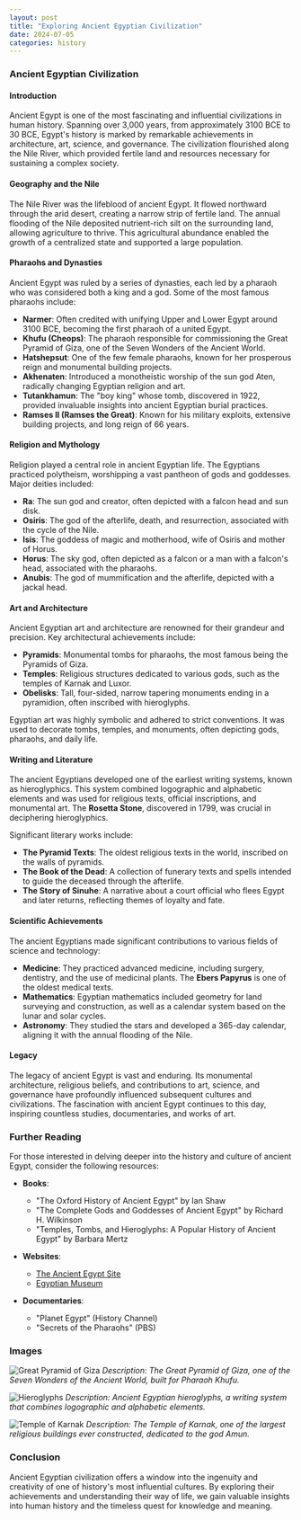 ```yaml
---
layout: post
title: "Exploring Ancient Egyptian Civilization"
date: 2024-07-05
categories: history
---
```


### Ancient Egyptian Civilization

#### Introduction
Ancient Egypt is one of the most fascinating and influential civilizations in human history. Spanning over 3,000 years, from approximately 3100 BCE to 30 BCE, Egypt's history is marked by remarkable achievements in architecture, art, science, and governance. The civilization flourished along the Nile River, which provided fertile land and resources necessary for sustaining a complex society.

#### Geography and the Nile
The Nile River was the lifeblood of ancient Egypt. It flowed northward through the arid desert, creating a narrow strip of fertile land. The annual flooding of the Nile deposited nutrient-rich silt on the surrounding land, allowing agriculture to thrive. This agricultural abundance enabled the growth of a centralized state and supported a large population.

#### Pharaohs and Dynasties
Ancient Egypt was ruled by a series of dynasties, each led by a pharaoh who was considered both a king and a god. Some of the most famous pharaohs include:

- **Narmer**: Often credited with unifying Upper and Lower Egypt around 3100 BCE, becoming the first pharaoh of a united Egypt.
- **Khufu (Cheops)**: The pharaoh responsible for commissioning the Great Pyramid of Giza, one of the Seven Wonders of the Ancient World.
- **Hatshepsut**: One of the few female pharaohs, known for her prosperous reign and monumental building projects.
- **Akhenaten**: Introduced a monotheistic worship of the sun god Aten, radically changing Egyptian religion and art.
- **Tutankhamun**: The "boy king" whose tomb, discovered in 1922, provided invaluable insights into ancient Egyptian burial practices.
- **Ramses II (Ramses the Great)**: Known for his military exploits, extensive building projects, and long reign of 66 years.

#### Religion and Mythology
Religion played a central role in ancient Egyptian life. The Egyptians practiced polytheism, worshipping a vast pantheon of gods and goddesses. Major deities included:

- **Ra**: The sun god and creator, often depicted with a falcon head and sun disk.
- **Osiris**: The god of the afterlife, death, and resurrection, associated with the cycle of the Nile.
- **Isis**: The goddess of magic and motherhood, wife of Osiris and mother of Horus.
- **Horus**: The sky god, often depicted as a falcon or a man with a falcon's head, associated with the pharaohs.
- **Anubis**: The god of mummification and the afterlife, depicted with a jackal head.

#### Art and Architecture
Ancient Egyptian art and architecture are renowned for their grandeur and precision. Key architectural achievements include:

- **Pyramids**: Monumental tombs for pharaohs, the most famous being the Pyramids of Giza.
- **Temples**: Religious structures dedicated to various gods, such as the temples of Karnak and Luxor.
- **Obelisks**: Tall, four-sided, narrow tapering monuments ending in a pyramidion, often inscribed with hieroglyphs.

Egyptian art was highly symbolic and adhered to strict conventions. It was used to decorate tombs, temples, and monuments, often depicting gods, pharaohs, and daily life.

#### Writing and Literature
The ancient Egyptians developed one of the earliest writing systems, known as hieroglyphics. This system combined logographic and alphabetic elements and was used for religious texts, official inscriptions, and monumental art. The **Rosetta Stone**, discovered in 1799, was crucial in deciphering hieroglyphics.

Significant literary works include:

- **The Pyramid Texts**: The oldest religious texts in the world, inscribed on the walls of pyramids.
- **The Book of the Dead**: A collection of funerary texts and spells intended to guide the deceased through the afterlife.
- **The Story of Sinuhe**: A narrative about a court official who flees Egypt and later returns, reflecting themes of loyalty and fate.

#### Scientific Achievements
The ancient Egyptians made significant contributions to various fields of science and technology:

- **Medicine**: They practiced advanced medicine, including surgery, dentistry, and the use of medicinal plants. The **Ebers Papyrus** is one of the oldest medical texts.
- **Mathematics**: Egyptian mathematics included geometry for land surveying and construction, as well as a calendar system based on the lunar and solar cycles.
- **Astronomy**: They studied the stars and developed a 365-day calendar, aligning it with the annual flooding of the Nile.

#### Legacy
The legacy of ancient Egypt is vast and enduring. Its monumental architecture, religious beliefs, and contributions to art, science, and governance have profoundly influenced subsequent cultures and civilizations. The fascination with ancient Egypt continues to this day, inspiring countless studies, documentaries, and works of art.

### Further Reading
For those interested in delving deeper into the history and culture of ancient Egypt, consider the following resources:

- **Books**:
  - "The Oxford History of Ancient Egypt" by Ian Shaw
  - "The Complete Gods and Goddesses of Ancient Egypt" by Richard H. Wilkinson
  - "Temples, Tombs, and Hieroglyphs: A Popular History of Ancient Egypt" by Barbara Mertz

- **Websites**:
  - [The Ancient Egypt Site](http://www.ancient-egypt.org/)
  - [Egyptian Museum](http://www.egyptianmuseum.gov.eg/)

- **Documentaries**:
  - "Planet Egypt" (History Channel)
  - "Secrets of the Pharaohs" (PBS)

### Images
![Great Pyramid of Giza](/assets/images/great_pyramid_of_giza.webp)
*Description: The Great Pyramid of Giza, one of the Seven Wonders of the Ancient World, built for Pharaoh Khufu.*

![Hieroglyphs](/assets/images/hieroglyphs.webp)
*Description: Ancient Egyptian hieroglyphs, a writing system that combines logographic and alphabetic elements.*

![Temple of Karnak](/assets/images/temple_of_karnak.webp)
*Description: The Temple of Karnak, one of the largest religious buildings ever constructed, dedicated to the god Amun.*

### Conclusion
Ancient Egyptian civilization offers a window into the ingenuity and creativity of one of history's most influential cultures. By exploring their achievements and understanding their way of life, we gain valuable insights into human history and the timeless quest for knowledge and meaning.